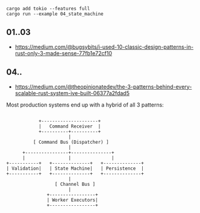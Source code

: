 ```
cargo add tokio --features full
cargo run --example 04_state_machine
```

## 01..03
* https://medium.com/@bugsybits/i-used-10-classic-design-patterns-in-rust-only-3-made-sense-77fb1e72cf10


## 04..
* https://medium.com/@theopinionatedev/the-3-patterns-behind-every-scalable-rust-system-ive-built-06377a2fdad5


Most production systems end up with a hybrid of all 3 patterns:

```

            +---------------------+
            |   Command Receiver  |
            +----------+----------+
                       |
          [ Command Bus (Dispatcher) ]
                       |
      +----------------+---------------+
      |                |               |
+-----------+   +--------------+   +--------------+
| Validation|   | State Machine|   | Persistence  |
+-----------+   +--------------+   +--------------+
                       |
                  [ Channel Bus ]
                       |
               +-----------------+
               | Worker Executors|
               +-----------------+
```